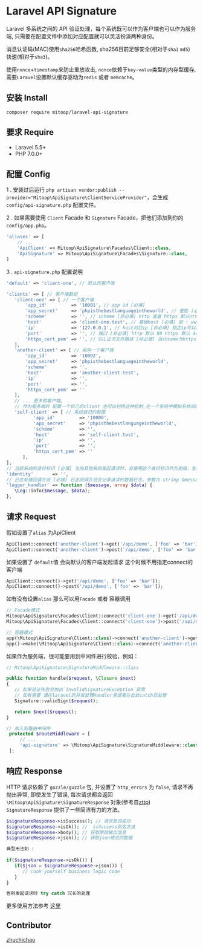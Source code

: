 # Laravel API Signature

Laravel 多系统之间的 API 验证处理，每个系统既可以作为客户端也可以作为服务端, 只需要在配置文件中添加对应配置就可以灵活扮演两种身份。

消息认证码(MAC)使用`sha256`哈希函数, sha256目前足够安全(相对于`sha1` `md5`) 快速(相对于`sha3`)。

使用`nonce`+`timestamp`来防止重放攻击, `nonce`依赖于`key-value`类型的内存型缓存,  需要`Laravel`设置默认缓存驱动为`redis` 或者 `memcache`。


## 安装 Install

`composer require mitoop/laravel-api-signature`

## 要求 Require

- Laravel 5.5+ 
- PHP 7.0.0+

## 配置 Config

1 . 安装过后运行 `php artisan vendor:publish --provider="Mitoop\ApiSignature\ClientServiceProvider"`，会生成 `config/api-signature.php` 配置文件。

2 . 如果需要使用 `Client` Facade 和 `Signature` Facade，把他们添加到你的 `config/app.php`。

```php
'aliases' => [
    // ...
    'ApiClient' => Mitoop\ApiSignature\Facades\Client::class,
    'ApiSignature' => Mitoop\ApiSignature\Facades\Signature::class,
]
```

3 . `api-signature.php` 配置说明

```php
'default' => 'client-one', // 默认的客户端

'clients' => [ // 客户端数组
   'client-one' => [ // 一个客户端
       'app_id'         => '10001', // app id [必填]
       'app_secret'     => 'phpisthebestlanguageintheworld', // 密匙 [必填]
       'scheme'         => '', // scheme [非必填] http 或者 https 默认http
       'host'           => 'client-one.test', // 基础host [必填] 如 : www.baidu.com 
       'ip'             => '127.0.0.1', // host对应ip [非必填] 指定ip可以减少一次DNS查询还会降低域名劫持的风险
       'port'           => '', // 端口 [非必填] http 默认 80 https 默认 443
       'https_cert_pem' => '', // SSL证书文件路径 [非必填] 当shceme为https 即要发起https请求时 要配置该证书 可选项 1. true 启用验证并使用系统的证书 2. false 不进行验证 3. 配置自己的证书路径 默认 false
   ],
   'another-client' => [ // 另外一个客户端
       'app_id'         => '10002',
       'app_secret'     => 'phpisthebestlanguageintheworld',
       'scheme'         => '',
       'host'           => 'another-client.test',
       'ip'             => '',
       'port'           => '',
       'https_cert_pem' => ''
   ],
   // ... 更多的客户端。
   // 作为服务端时 配置一个自己的client 也可以利用这种机制,在一个系统中模拟系统间的调用
   'self-client' => [ // 系统自己的配置
          'app_id'         => '10000',
          'app_secret'     => 'phpisthebestlanguageintheworld',
          'scheme'         => '',
          'host'           => 'self-client.test',
          'ip'             => '',
          'port'           => '',
          'https_cert_pem' => ''
      ],
],
// 当前系统的身份标识 [必填] 当向其他系统发起请求时，会使用这个身份标识作为前缀，生成的唯一的标识码，各个系统请使用不同的标识
'identity'       => '',
// 日志处理回调方法 [必填] 日志回调方法会记录请求的数据日志，参数为 string $message, array $data
'logger_handler' => function ($message, array $data) {
   \Log::info($message, $data);
},
 ``` 


## 请求 Request

假如设置了`alias` 为ApiClient

```php
ApiClient::connect('another-client')->get('/api/demo', ['foo' => 'bar']);
ApiClient::connect('another-client')->post('/api/demo', ['foo' => 'bar']);
```

如果设置了 `default`值 会向默认的客户端发起请求 这个时候不用指定connect的客户端

```php
ApiClient::connect()->get('/api/demo', ['foo' => 'bar']);
ApiClient::connect()->post('/api/demo', ['foo' => 'bar']);
```

如有没有设置`alias` 那么可以用`Facade` 或者 容器调用 

```php
// Facade模式
Mitoop\ApiSignature\Facades\Client::connect('client-one')->get('/api/demo', ['foo' => 'bar']);
Mitoop\ApiSignature\Facades\Client::connect('client-one')->post('/api/demo', ['foo' => 'bar']);
```


```php
// 容器模式
app(\Mitoop\ApiSignature\Client::class)->connect('another-client')->get('/api/demo', ['foo' => 'bar']);
app()->make(\Mitoop\ApiSignature\Client::class)->connect('another-client')->post('/api/demo', ['foo' => 'bar']);
```

如果作为服务端，很可能要用到中间件进行校验，例如：

```php
// Mitoop\ApiSignature\SignatureMiddleware::class

public function handle($request, \Closure $next)
{
   // 如果验证失败会抛出`InvalidSignatureException`异常 
   // 如有需要 请在laravel的异常处理Handler里或者在此处catch后处理
   Signature::validSign($request);

   return $next($request);
}

// 加入到路由中间件
 protected $routeMiddleware = [
     // ...
     'api-signature' => \Mitoop\ApiSignature\SignatureMiddleware::class
 ];
```

## 响应 Response

HTTP 请求依赖了 `guzzle/guzzle` 包, 并设置了 `http_errors` 为 `false`, 请求不再抛出异常, 即使发生了错误, 每次请求都会返回 `\Mitoop\ApiSignature\SignatureResponse` 对象(参考自[zttp](https://github.com/kitetail/zttp)) `SignatureResponse` 提供了一些简洁有力的方法。

```php
$signatureResponse->isSuccess(); // 请求是否成功 
$signatureResponse->isOk(); //  isSuccess别名方法
$signatureResponse->body(); // 获取原始输出信息
$signatureResponse->json(); // 获取json格式的数据 

典型用法如 :
 
if($signatureResponse->isOk()) {
   if($json = $signatureResponse->json()) {
      // cook yourself business logic code
   }
}

告别发起请求时 try catch 冗长的处理

```

更多使用方法参考 [这里](https://github.com/mitoop/laravel-api-signature/blob/master/tests/SignatureResponseTest.php)

## Contributor

[zhuchichao](https://github.com/zhuzhichao)
